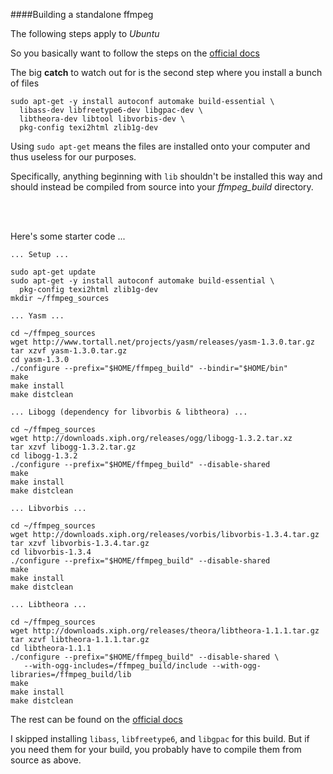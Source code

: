 
####Building a standalone ffmpeg

The following steps apply to *Ubuntu*

So you basically want to follow the steps on the [official docs][1]

The big **catch** to watch out for is the second step where you install a bunch of files

```
sudo apt-get -y install autoconf automake build-essential \
  libass-dev libfreetype6-dev libgpac-dev \
  libtheora-dev libtool libvorbis-dev \
  pkg-config texi2html zlib1g-dev

```
Using `sudo apt-get` means the files are installed onto your computer and thus useless for our purposes.

Specifically, anything beginning with `lib` shouldn't be installed this way and should instead be compiled 
from source into your *ffmpeg_build* directory.

<br><br>

Here's some starter code ...

```
... Setup ...

sudo apt-get update
sudo apt-get -y install autoconf automake build-essential \
  pkg-config texi2html zlib1g-dev
mkdir ~/ffmpeg_sources

... Yasm ...

cd ~/ffmpeg_sources
wget http://www.tortall.net/projects/yasm/releases/yasm-1.3.0.tar.gz
tar xzvf yasm-1.3.0.tar.gz
cd yasm-1.3.0
./configure --prefix="$HOME/ffmpeg_build" --bindir="$HOME/bin"
make
make install
make distclean

... Libogg (dependency for libvorbis & libtheora) ...

cd ~/ffmpeg_sources
wget http://downloads.xiph.org/releases/ogg/libogg-1.3.2.tar.xz
tar xzvf libogg-1.3.2.tar.gz
cd libogg-1.3.2
./configure --prefix="$HOME/ffmpeg_build" --disable-shared
make
make install
make distclean

... Libvorbis ...

cd ~/ffmpeg_sources
wget http://downloads.xiph.org/releases/vorbis/libvorbis-1.3.4.tar.gz
tar xzvf libvorbis-1.3.4.tar.gz
cd libvorbis-1.3.4
./configure --prefix="$HOME/ffmpeg_build" --disable-shared
make
make install
make distclean

... Libtheora ...

cd ~/ffmpeg_sources
wget http://downloads.xiph.org/releases/theora/libtheora-1.1.1.tar.gz
tar xzvf libtheora-1.1.1.tar.gz
cd libtheora-1.1.1
./configure --prefix="$HOME/ffmpeg_build" --disable-shared \
   --with-ogg-includes=/ffmpeg_build/include --with-ogg-libraries=/ffmpeg_build/lib
make
make install
make distclean

```

The rest can be found on the [official docs][1]


I skipped installing `libass`, `libfreetype6`, and `libgpac` for this build.
But if you need them for your build, you probably have to compile them from source as above.


[1]: https://trac.ffmpeg.org/wiki/CompilationGuide/Ubuntu
